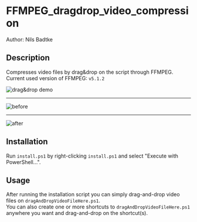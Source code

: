 # FFMPEG_dragdrop_video_compression
Author: Nils Badtke

## Description
Compresses video files by drag&amp;drop on the script through FFMPEG.  
Current used version of FFMPEG: `v5.1.2`

![drag&drop demo](https://user-images.githubusercontent.com/35294329/223697294-fe93649f-05fb-4a4f-8cd3-79e3b0b7cff3.gif)

---

![before](https://user-images.githubusercontent.com/35294329/223697409-401d8bef-4e78-4295-9fa9-feb517e3cadb.png)

---

![after](https://user-images.githubusercontent.com/35294329/223697544-8b48547f-9eb4-43f1-80ed-b18c34e5575e.png)

## Installation
Run `install.ps1` by right-clicking `install.ps1` and select "Execute with PowerShell...".

## Usage
After running the installation script you can simply drag-and-drop video files on `dragAndDropVideoFileHere.ps1`.  
You can also create one or more shortcuts to `dragAndDropVideoFileHere.ps1` anywhere you want and drag-and-drop on the shortcut(s).
